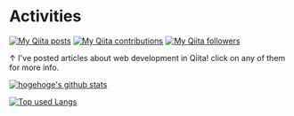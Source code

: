 # Activities
[![My Qiita posts](https://qiita-badge.apiapi.app/s/eito1011/posts.svg)](http://qiita.com/eito1011) [![My Qiita contributions](https://qiita-badge.apiapi.app/s/eito1011/contributions.svg)](http://qiita.com/eito1011) [![My Qiita followers](https://qiita-badge.apiapi.app/s/eito1011/followers.svg)](http://qiita.com/eito1011)
  
↑ I've posted articles about web development in Qiita! click on any of them for more info.

<!-- リポジトリステータス -->
[![hogehoge's github stats](https://github-readme-stats.vercel.app/api?username=eito1011-JP&hide=contribs&count_private=true&show_icons=true&theme=tokyonight)](https://github.com/ユーザ名/)

<!-- ソースコード統計 -->
[![Top used Langs](https://github-readme-stats.vercel.app/api/top-langs/?username=eito1011-JP&layout=compact&theme=tokyonight)](https://github.com/ユーザ名/)


<!--
**eito1011-JP/eito1011-JP** is a ✨ _special_ ✨ repository because its `README.md` (this file) appears on your GitHub profile.>
.
